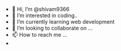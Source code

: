 - 👋 Hi, I’m @shivam9366
- 👀 I’m interested in coding..
- 🌱 I’m currently learning web development
- 💞️ I’m looking to collaborate on ...
- 📫 How to reach me ...
- 

<!---
shivam9366/shivam9366 is a ✨ special ✨ repository because its `README.md` (this file) appears on your GitHub profile.
You can click the Preview link to take a look at your changes.
--->
